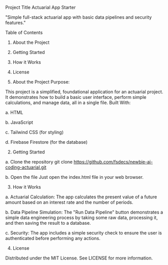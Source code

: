 Project Title
Actuarial App Starter

"Simple full-stack actuarial app with basic data pipelines and security features."

Table of Contents
1. About the Project
2. Getting Started
3. How it Works
4. License


1. About the Project
Purpose:

This project is a simplified, foundational application for an actuarial project. It demonstrates how to build a basic user interface, perform simple calculations, and manage data, all in a single file. Built With:

a. HTML

b. JavaScript

c. Tailwind CSS (for styling)

d. Firebase Firestore (for the database)

2. Getting Started

a. Clone the repository
git clone https://github.com/fsdecs/newbie-ai-coding-actuarial.git

b. Open the file
Just open the index.html file in your web browser.

3. How it Works

a. Actuarial Calculation: The app calculates the present value of a future amount based on an interest rate and the number of periods.

b. Data Pipeline Simulation: The "Run Data Pipeline" button demonstrates a simple data engineering process by taking some raw data, processing it, and then saving the result to a database.

c. Security: The app includes a simple security check to ensure the user is authenticated before performing any actions.

4. License

Distributed under the MIT License. See LICENSE for more information.
